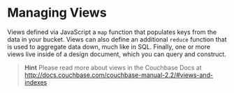 # Managing Views
Views defined via JavaScript a `map` function that populates keys from the data in your bucket. Views can also define an additional `reduce` function that is used to aggregate data down, much like in SQL. Finally, one or more views live inside of a design document, which you can query and construct.

> **Hint** Please read more about views in the Couchbase Docs at http://docs.couchbase.com/couchbase-manual-2.2/#views-and-indexes